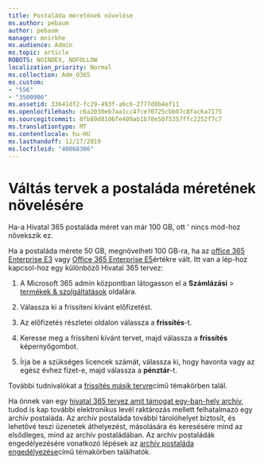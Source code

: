 ```yaml
---
title: Postaláda méretének növelése
ms.author: pebaum
author: pebaum
manager: mnirkhe
ms.audience: Admin
ms.topic: article
ROBOTS: NOINDEX, NOFOLLOW
localization_priority: Normal
ms.collection: Adm_O365
ms.custom:
- "556"
- "3500006"
ms.assetid: 33641df2-fc29-493f-a6c6-2777d8b4ef11
ms.openlocfilehash: c6a2030eb7aa1cc47ce70725cbb07c8fac6a7175
ms.sourcegitcommit: 0fb89d8106fe409ab1b78e50f5357ffc2252f7c7
ms.translationtype: MT
ms.contentlocale: hu-HU
ms.lasthandoff: 12/17/2019
ms.locfileid: "40068306"
---
```

# <a name="switch-plans-to-increase-mailbox-size"></a>Váltás tervek a postaláda méretének növelésére

Ha-a Hivatal 365 postaláda méret van már 100 GB, ott ' nincs mód-hoz növekszik ez.
  
Ha a postaláda mérete 50 GB, megnövelheti 100 GB-ra, ha az [office 365 Enterprise E3](https://products.office.com/business/office-365-enterprise-e3-business-software) vagy [Office 365 Enterprise E5](https://products.office.com/business/office-365-enterprise-e5-business-software)értékre vált. Itt van a lép-hoz kapcsol-hoz egy különböző Hivatal 365 tervez:
  
1. A Microsoft 365 admin központban látogasson el a **Számlázási** \> [termékek & szolgáltatások](https://go.microsoft.com/fwlink/p/?linkid=842054) oldalára.

2. Válassza ki a frissíteni kívánt előfizetést.

3. Az előfizetés részletei oldalon válassza a **frissítés**-t.

4. Keresse meg a frissíteni kívánt tervet, majd válassza a **frissítés** képernyőgombot.

5. Írja be a szükséges licencek számát, válassza ki, hogy havonta vagy az egész évhez fizet-e, majd válassza a **pénztár**-t.

További tudnivalókat a [frissítés másik tervre](https://docs.microsoft.com/office365/admin/subscriptions-and-billing/upgrade-to-different-plan)című témakörben talál.

Ha önnek van egy [hivatal 365 tervez amit támogat egy-ban-hely archív](https://docs.microsoft.com/office365/servicedescriptions/exchange-online-archiving-service-description/exchange-online-archiving-service-description), tudod is kap további elektronikus levél raktározás mellett felhatalmazó egy archív postaláda. Az archív postaláda további tárolóhelyet biztosít, és lehetővé teszi üzenetek áthelyezést, másolására és keresésére mind az elsődleges, mind az archív postaládában. Az archív postaládák engedélyezésére vonatkozó lépések az [archív postaláda engedélyezése](https://docs.microsoft.com/office365/securitycompliance/enable-archive-mailboxes)című témakörben találhatók.